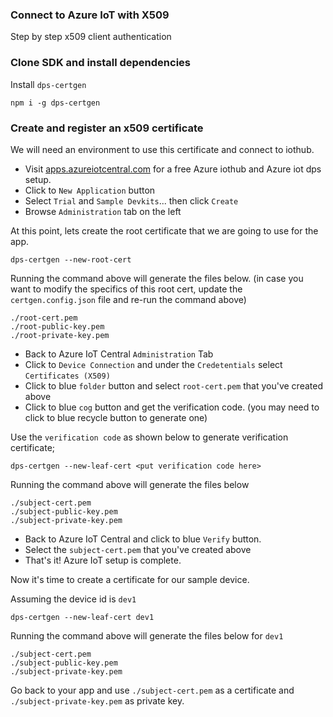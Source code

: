 ### Connect to Azure IoT with X509

Step by step x509 client authentication

### Clone SDK and install dependencies

Install `dps-certgen`
```
npm i -g dps-certgen
```

### Create and register an x509 certificate

We will need an environment to use this certificate and connect to iothub.

- Visit [apps.azureiotcentral.com](https://apps.azureiotcentral.com) for a free Azure iothub and Azure iot dps setup.
- Click to `New Application` button
- Select `Trial` and `Sample Devkits`... then click `Create`
- Browse `Administration` tab on the left

At this point, lets create the root certificate that we are going to use for the app.
```
dps-certgen --new-root-cert
```

Running the command above will generate the files below.
(in case you want to modify the specifics of this root cert, update the `certgen.config.json` file and re-run the command above)
```
./root-cert.pem
./root-public-key.pem
./root-private-key.pem
```

- Back to Azure IoT Central `Administration` Tab
- Click to `Device Connection` and under the `Credetentials` select `Certificates (X509)`
- Click to blue `folder` button and select `root-cert.pem` that you've created above
- Click to blue `cog` button and get the verification code. (you may need to click to blue recycle button to generate one)

Use the `verification code` as shown below to generate verification certificate;
```
dps-certgen --new-leaf-cert <put verification code here>
```

Running the command above will generate the files below
```
./subject-cert.pem
./subject-public-key.pem
./subject-private-key.pem
```

- Back to Azure IoT Central and click to blue `Verify` button.
- Select the `subject-cert.pem` that you've created above
- That's it! Azure IoT setup is complete.

Now it's time to create a certificate for our sample device.

Assuming the device id is `dev1`
```
dps-certgen --new-leaf-cert dev1
```

Running the command above will generate the files below for `dev1`
```
./subject-cert.pem
./subject-public-key.pem
./subject-private-key.pem
```

Go back to your app and use `./subject-cert.pem` as a certificate and `./subject-private-key.pem` as private key.
